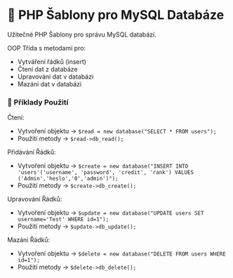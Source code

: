 # 📜 PHP Šablony pro MySQL Databáze
Užitečné PHP Šablony pro správu MySQL databází.

OOP Třída s metodami pro:
- Vytváření řádků (insert)
- Čtení dat z databáze
- Upravování dat v databázi
- Mazání dat v databázi

### 🧰️ Příklady Použití 
Čtení:
- Vytvoření objektu ->  `$read = new database("SELECT * FROM users");`
- Použití metody ->  `$read->db_read();`

Přidávání Řádků:
- Vytvoření objektu ->  `$create = new database("INSERT INTO 'users'('username', 'password', 'credit', 'rank') VALUES ('Admin','heslo','0','admin')");`
- Použití metody ->  `$create->db_create();`

Upravování Řádků:
- Vytvoření objektu ->  `$update = new database("UPDATE users SET username='Test' WHERE id=1");`
- Použití metody ->  `$update->db_update();`

Mazání Řádků:
- Vytvoření objektu ->  `$delete = new database("DELETE FROM users WHERE id=1");`
- Použití metody ->  `$delete->db_delete();`
